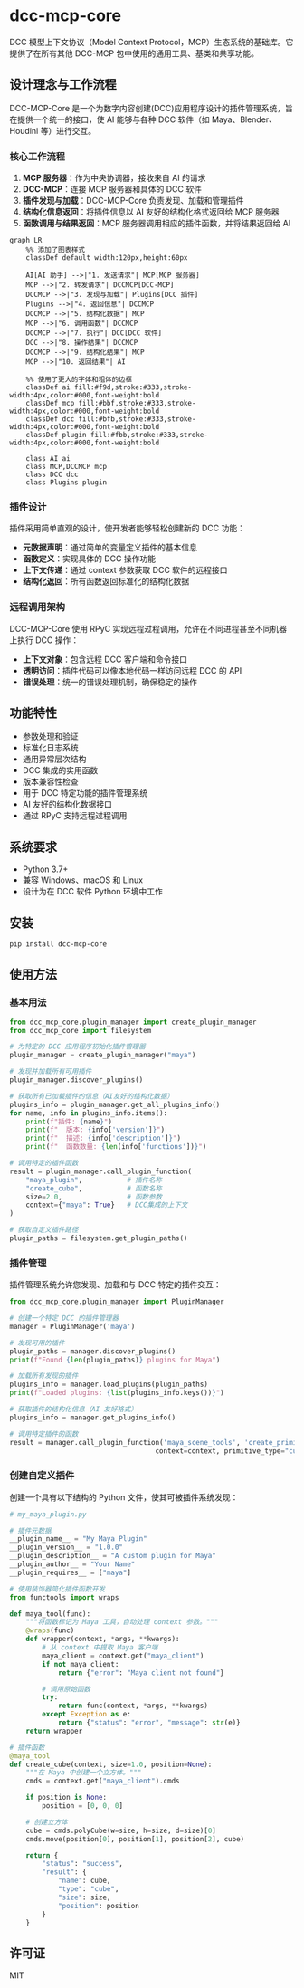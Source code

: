# dcc-mcp-core

DCC 模型上下文协议（Model Context Protocol，MCP）生态系统的基础库。它提供了在所有其他 DCC-MCP 包中使用的通用工具、基类和共享功能。

## 设计理念与工作流程

DCC-MCP-Core 是一个为数字内容创建(DCC)应用程序设计的插件管理系统，旨在提供一个统一的接口，使 AI 能够与各种 DCC 软件（如 Maya、Blender、Houdini 等）进行交互。

### 核心工作流程

1. **MCP 服务器**：作为中央协调器，接收来自 AI 的请求
2. **DCC-MCP**：连接 MCP 服务器和具体的 DCC 软件
3. **插件发现与加载**：DCC-MCP-Core 负责发现、加载和管理插件
4. **结构化信息返回**：将插件信息以 AI 友好的结构化格式返回给 MCP 服务器
5. **函数调用与结果返回**：MCP 服务器调用相应的插件函数，并将结果返回给 AI

```mermaid
graph LR
    %% 添加了图表样式
    classDef default width:120px,height:60px

    AI[AI 助手] -->|"1. 发送请求"| MCP[MCP 服务器]
    MCP -->|"2. 转发请求"| DCCMCP[DCC-MCP]
    DCCMCP -->|"3. 发现与加载"| Plugins[DCC 插件]
    Plugins -->|"4. 返回信息"| DCCMCP
    DCCMCP -->|"5. 结构化数据"| MCP
    MCP -->|"6. 调用函数"| DCCMCP
    DCCMCP -->|"7. 执行"| DCC[DCC 软件]
    DCC -->|"8. 操作结果"| DCCMCP
    DCCMCP -->|"9. 结构化结果"| MCP
    MCP -->|"10. 返回结果"| AI

    %% 使用了更大的字体和粗体的边框
    classDef ai fill:#f9d,stroke:#333,stroke-width:4px,color:#000,font-weight:bold
    classDef mcp fill:#bbf,stroke:#333,stroke-width:4px,color:#000,font-weight:bold
    classDef dcc fill:#bfb,stroke:#333,stroke-width:4px,color:#000,font-weight:bold
    classDef plugin fill:#fbb,stroke:#333,stroke-width:4px,color:#000,font-weight:bold

    class AI ai
    class MCP,DCCMCP mcp
    class DCC dcc
    class Plugins plugin
```

### 插件设计

插件采用简单直观的设计，使开发者能够轻松创建新的 DCC 功能：

- **元数据声明**：通过简单的变量定义插件的基本信息
- **函数定义**：实现具体的 DCC 操作功能
- **上下文传递**：通过 context 参数获取 DCC 软件的远程接口
- **结构化返回**：所有函数返回标准化的结构化数据

### 远程调用架构

DCC-MCP-Core 使用 RPyC 实现远程过程调用，允许在不同进程甚至不同机器上执行 DCC 操作：

- **上下文对象**：包含远程 DCC 客户端和命令接口
- **透明访问**：插件代码可以像本地代码一样访问远程 DCC 的 API
- **错误处理**：统一的错误处理机制，确保稳定的操作

## 功能特性

- 参数处理和验证
- 标准化日志系统
- 通用异常层次结构
- DCC 集成的实用函数
- 版本兼容性检查
- 用于 DCC 特定功能的插件管理系统
- AI 友好的结构化数据接口
- 通过 RPyC 支持远程过程调用

## 系统要求

- Python 3.7+
- 兼容 Windows、macOS 和 Linux
- 设计为在 DCC 软件 Python 环境中工作

## 安装

```bash
pip install dcc-mcp-core
```

## 使用方法

### 基本用法

```python
from dcc_mcp_core.plugin_manager import create_plugin_manager
from dcc_mcp_core import filesystem

# 为特定的 DCC 应用程序初始化插件管理器
plugin_manager = create_plugin_manager("maya")

# 发现并加载所有可用插件
plugin_manager.discover_plugins()

# 获取所有已加载插件的信息（AI友好的结构化数据）
plugins_info = plugin_manager.get_all_plugins_info()
for name, info in plugins_info.items():
    print(f"插件: {name}")
    print(f"  版本: {info['version']}")
    print(f"  描述: {info['description']}")
    print(f"  函数数量: {len(info['functions'])}")

# 调用特定的插件函数
result = plugin_manager.call_plugin_function(
    "maya_plugin",           # 插件名称
    "create_cube",           # 函数名称
    size=2.0,                # 函数参数
    context={"maya": True}   # DCC集成的上下文
)

# 获取自定义插件路径
plugin_paths = filesystem.get_plugin_paths()
```

### 插件管理

插件管理系统允许您发现、加载和与 DCC 特定的插件交互：

```python
from dcc_mcp_core.plugin_manager import PluginManager

# 创建一个特定 DCC 的插件管理器
manager = PluginManager('maya')

# 发现可用的插件
plugin_paths = manager.discover_plugins()
print(f"Found {len(plugin_paths)} plugins for Maya")

# 加载所有发现的插件
plugins_info = manager.load_plugins(plugin_paths)
print(f"Loaded plugins: {list(plugins_info.keys())}")

# 获取插件的结构化信息（AI 友好格式）
plugins_info = manager.get_plugins_info()

# 调用特定插件的函数
result = manager.call_plugin_function('maya_scene_tools', 'create_primitive',
                                    context=context, primitive_type="cube", size=2.0)
```

### 创建自定义插件

创建一个具有以下结构的 Python 文件，使其可被插件系统发现：

```python
# my_maya_plugin.py

# 插件元数据
__plugin_name__ = "My Maya Plugin"
__plugin_version__ = "1.0.0"
__plugin_description__ = "A custom plugin for Maya"
__plugin_author__ = "Your Name"
__plugin_requires__ = ["maya"]

# 使用装饰器简化插件函数开发
from functools import wraps

def maya_tool(func):
    """将函数标记为 Maya 工具，自动处理 context 参数。"""
    @wraps(func)
    def wrapper(context, *args, **kwargs):
        # 从 context 中提取 Maya 客户端
        maya_client = context.get("maya_client")
        if not maya_client:
            return {"error": "Maya client not found"}

        # 调用原始函数
        try:
            return func(context, *args, **kwargs)
        except Exception as e:
            return {"status": "error", "message": str(e)}
    return wrapper

# 插件函数
@maya_tool
def create_cube(context, size=1.0, position=None):
    """在 Maya 中创建一个立方体。"""
    cmds = context.get("maya_client").cmds

    if position is None:
        position = [0, 0, 0]

    # 创建立方体
    cube = cmds.polyCube(w=size, h=size, d=size)[0]
    cmds.move(position[0], position[1], position[2], cube)

    return {
        "status": "success",
        "result": {
            "name": cube,
            "type": "cube",
            "size": size,
            "position": position
        }
    }
```

## 许可证

MIT
